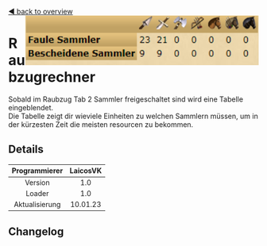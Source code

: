 [◀️ back to overview](https://github.com/laicosvk/DSS#Downloads "back to overview")
<img align="right" height="100" src="picture.PNG"/>

# Raubzugrechner
Sobald im Raubzug Tab 2 Sammler freigeschaltet sind wird eine Tabelle eingeblendet.</br>
Die Tabelle zeigt dir wieviele Einheiten zu welchen Sammlern müssen, um in der kürzesten Zeit die meisten resourcen zu bekommen.

## Details

| Programmierer | LaicosVK |
| :---: | :---: |
| Version | 1.0 |
| Loader | 1.0 |
| Aktualisierung | 10.01.23 |

## Changelog
